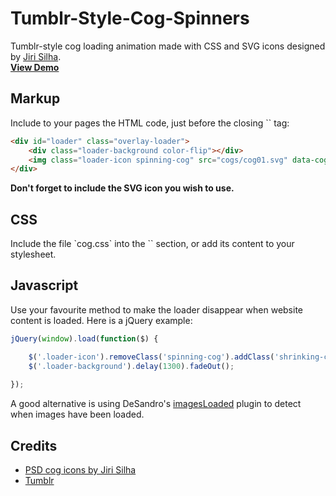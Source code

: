 Tumblr-Style-Cog-Spinners
=========================

Tumblr-style cog loading animation made with CSS and SVG icons designed by <a href="https://dribbble.com/shots/1631956-Settings-Icons-PSD">Jiri Silha</a>.
<br>
<a href="http://pasqualevitiello.github.io/Tumblr-Style-Cog-Spinners/"><strong>View Demo</strong></a>

<h2>Markup</h2>
Include to your pages the HTML code, just before the closing `</body>` tag:

```html
<div id="loader" class="overlay-loader">
	<div class="loader-background color-flip"></div>
	<img class="loader-icon spinning-cog" src="cogs/cog01.svg" data-cog="cog01">
</div>
```
<strong>Don't forget to include the SVG icon you wish to use.</strong> 

<h2>CSS</h2>
Include the file `cog.css` into the `<head>` section, or add its content to your stylesheet.

<h2>Javascript</h2>
Use your favourite method to make the loader disappear when website content is loaded. Here is a jQuery example:

```javascript
jQuery(window).load(function($) {

    $('.loader-icon').removeClass('spinning-cog').addClass('shrinking-cog');
    $('.loader-background').delay(1300).fadeOut(); 
     
});
```
A good alternative is using DeSandro's <a href="https://github.com/desandro/imagesloaded">imagesLoaded</a> plugin to detect when images have been loaded.

<h2>Credits</h2>
<ul>
	<li><a href="https://dribbble.com/shots/1631956-Settings-Icons-PSD">PSD cog icons by Jiri Silha</a></li>
	<li><a href="https://www.tumblr.com/">Tumblr</a></li>
</ul>
